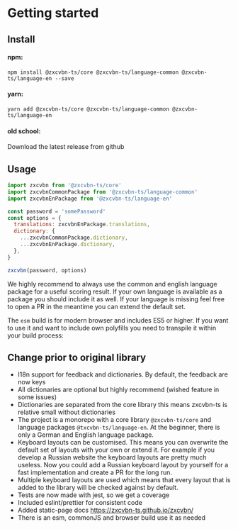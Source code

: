 # Getting started

## Install

#### npm:

`npm install @zxcvbn-ts/core @zxcvbn-ts/language-common @zxcvbn-ts/language-en --save`

#### yarn:

`yarn add @zxcvbn-ts/core @zxcvbn-ts/language-common @zxcvbn-ts/language-en`

#### old school:

Download the latest release from github

## Usage

```js
import zxcvbn from '@zxcvbn-ts/core'
import zxcvbnCommonPackage from '@zxcvbn-ts/language-common'
import zxcvbnEnPackage from '@zxcvbn-ts/language-en'

const password = 'somePassword'
const options = {
  translations: zxcvbnEnPackage.translations,
  dictionary: {
    ...zxcvbnCommonPackage.dictionary,
    ...zxcvbnEnPackage.dictionary,
  },
}

zxcvbn(password, options)
```

We highly recommend to always use the common and english language package for a useful scoring result.
If your own language is available as a package you should include it as well. If your language is missing feel free to open a PR in the meantime you can extend the default set.

The `esm` build is for modern browser and includes ES5 or higher.
If you want to use it and want to include own polyfills you need to transpile it within your build process:

## Change prior to original library
- I18n support for feedback and dictionaries. By default, the feedback are now keys
- All dictionaries are optional but highly recommend (wished feature in some issues)
- Dictionaries are separated from the core library this means zxcvbn-ts is relative small without dictionaries
- The project is a monorepo with a core library `@zxcvbn-ts/core` and language packages `@txcvbn-ts/language-en`. At the beginner, there is only a German and English language package.
- Keyboard layouts can be customised. This means you can overwrite the default set of layouts with your own or extend it. For example if you develop a Russian website the keyboard layouts are pretty much useless. 
  Now you could add a Russian keyboard layout by yourself for a fast implementation and create a PR for the long run.
- Multiple keyboard layouts are used which means that every layout that is added to the library will be checked against by default.
- Tests are now made with jest, so we get a coverage
- Included eslint/prettier for consistent code
- Added static-page docs https://zxcvbn-ts.github.io/zxcvbn/
- There is an esm, commonJS and browser build use it as needed
